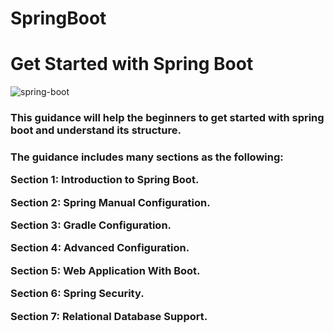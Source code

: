 # SpringBoot

<h1> Get Started with Spring Boot </h1>

![spring-boot](https://user-images.githubusercontent.com/75845807/183748911-cea1a6d5-2e01-4a54-b646-5a4696511927.png)


<h3> This guidance will help the beginners to get started with spring boot and understand its structure. <h3/>
  

  <p>The guidance includes many sections as the following:</p>

<p>Section 1: Introduction to Spring Boot.</p>
<p>Section 2: Spring Manual Configuration.</p>
<p>Section 3: Gradle Configuration.</p>
<p>Section 4: Advanced Configuration.</p>
<p>Section 5: Web Application With Boot.</p>
<p>Section 6: Spring Security.</p>
<p>Section 7: Relational Database Support.</p>



